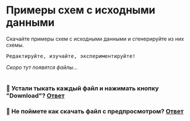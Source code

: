 # Примеры схем с исходными данными

Скачайте примеры схем с исходными данными и сгенерируйте из них схемы.

<pre>Редактируйте, изучайте, экспериментируйте!</pre>

_Скоро тут появятся файлы..._

#

### 🤬 Устали тыкать каждый файл и нажимать кнопку "Download"? [Ответ](https://github.com/askova/cxemus/wiki/F.A.Q.#%D0%BA%D0%B0%D0%BA-%D1%81%D0%BA%D0%B0%D1%87%D0%B0%D1%82%D1%8C-%D1%81%D1%80%D0%B0%D0%B7%D1%83-%D0%B2%D1%81%D1%8E-%D0%BF%D0%B0%D0%BF%D0%BA%D1%83-%D1%81-%D1%88%D0%B0%D0%B1%D0%BB%D0%BE%D0%BD%D0%B0%D0%BC%D0%B8-%D0%B8%D0%BB%D0%B8-%D0%BF%D1%80%D0%B8%D0%BC%D0%B5%D1%80%D0%B0%D0%BC%D0%B8)
### 🤔 Не поймете как скачать файл с предпросмотром? [Ответ](https://github.com/askova/cxemus/wiki/F.A.Q.#%D0%BA%D0%B0%D0%BA-%D1%81%D0%BA%D0%B0%D1%87%D0%B0%D1%82%D1%8C-%D0%B5%D0%B4%D0%B8%D0%BD%D0%B8%D1%87%D0%BD%D1%8B%D0%B9-%D1%84%D0%B0%D0%B9%D0%BB-%D1%83-%D0%BA%D0%BE%D1%82%D0%BE%D1%80%D0%BE%D0%B3%D0%BE-%D0%B5%D1%81%D1%82%D1%8C-%D0%BF%D1%80%D0%B5%D0%B4%D0%BF%D1%80%D0%BE%D1%81%D0%BC%D0%BE%D1%82%D1%80-csv-json-svg)
